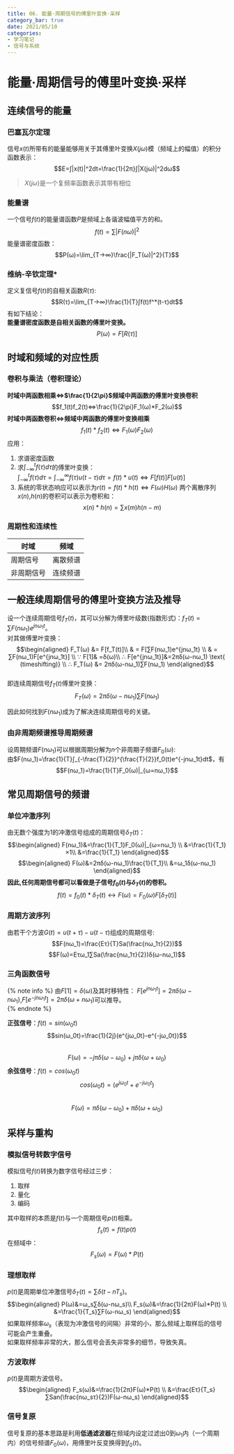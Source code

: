 ```yaml
---
title: 06. 能量·周期信号的傅里叶变换·采样 
category_bar: true
date: 2021/05/10
categories: 
- 学习笔记
- 信号与系统
---  
```

<style>
img{
    width: 40%;
    padding-left: 20%;
}
</style>  
# 能量·周期信号的傅里叶变换·采样
## 连续信号的能量
### 巴塞瓦尔定理
信号$x(t)$所带有的能量能够用关于其傅里叶变换$X(jω)$模（频域上的幅值）的积分函数表示：  
$$E=∫|x(t)|^2dt=\frac{1}{2π}∫|X(jω)|^2dω$$
>$X(jω)$是一个复频率函数表示其带有相位  

### 能量谱
一个信号$f(t)$的能量谱函数$P$是频域上各谐波幅值平方的和。  
$$f(t)=∑|F(nω)|^2$$
能量谱密度函数：  
$$P(ω)=\lim_{T→∞}\frac{|F_T(ω)|^2}{T}$$  

### 维纳-辛钦定理*
定义复信号$f(t)$的自相关函数$R(τ)$:
$$R(τ)=\lim_{T→∞}\frac{1}{T}∫f(t)f^*(t-τ)dt$$
有如下结论：  
**能量谱密度函数是自相关函数的傅里叶变换。**
$$P(ω)=F[R(τ)]$$  

## 时域和频域的对应性质
### 卷积与乘法（卷积理论）

**时域中两函数相乘⇔$\frac{1}{2\pi}$频域中两函数的傅里叶变换卷积**
$$f_1(t)f_2(t)⇔\frac{1}{2\pi}F_1(ω)*F_2(ω)$$
**时域中两函数卷积⇔频域中两函数的傅里叶变换相乘**   
$$f_1(t)*f_2(t)⇔F_1(ω)F_2(ω)$$
应用：
1. 求谱密度函数
2. 求$∫_{-∞}^tf(τ)dτ$的傅里叶变换：  
   $∫_{-∞}^tf(τ)dτ=∫_{-∞}^{∞}f(τ)u(t-τ)dτ=f(t)*u(t)⇔F[f(t)]F[u(t)]$
3. 系统的零状态响应可以表示为$r(t)=f(t)*h(t)⇔F(ω)H(ω)$
两个离散序列$x(n)$,$h(n)$的卷积可以表示为卷积和：
$$x(n)*h(n)=∑x(m)h(n-m)$$

### 周期性和连续性

|时域|频域|
|---|---|
|周期信号|离散频谱|
|非周期信号|连续频谱|

## 一般连续周期信号的傅里叶变换方法及推导
设一个连续周期信号$f_T(t)$，其可以分解为傅里叶级数(指数形式)：$f_T(t)=∑F(nω_1)e^{jnω_1t}$。  
对其做傅里叶变换：
$$\begin{aligned}
    F_T(ω) &= F[f_T(t)]\\  
    & = F[∑F(nω_1)e^{jnω_1t} \\
    & = ∑F(nω_1)F[e^{jnω_1t}] \\
    ∵ F[1]& =δ(ω)\\ 
    ∴ F[e^{jnω_1t}]&=2πδ(ω-nω_1) \text{ (timeshifting)} \\
    ∴ F_T(ω) &= 2πδ(ω-nω_1)∑F(nω_1)
\end{aligned}$$  
即连续周期信号$f_T(t)$傅里叶变换：  
$$F_T(ω) = 2πδ(ω-nω_1)∑F(nω_1)$$

因此如何找到$F(nω_1)$成为了解决连续周期信号的关键。  
### 由非周期频谱推导周期频谱
设周期频谱$F(nω_1)$可以根据周期分解为$n$个非周期子频谱$F_0(ω)$:  
由$F(nω_1)=\frac{1}{T}∫_{-\frac{T}{2}}^{\frac{T}{2}}f_0(t)e^{-jnω_1t}dt$，有
$$F(nω_1)=\frac{1}{T}F_0(ω)|_{ω=nω_1}$$

## 常见周期信号的频谱
### 单位冲激序列  
由无数个强度为1的冲激信号组成的周期信号$δ_T(t)$：  
$$\begin{aligned}
    F(nω_1)&=\frac{1}{T_1}F_0(ω)|_{ω=nω_1} \\
    &=\frac{1}{T_1}×1\\
    &=\frac{1}{T_1}
\end{aligned}$$
$$\begin{aligned}
    F(ω)&=2πδ(ω-nω_1)\frac{1}{T_1}\\
    &=ω_1δ(ω-nω_1)
\end{aligned}$$
**因此,任何周期信号都可以看做是子信号$f_0(t)$与$δ_T(t)$的卷积。**
$$f(t)=f_0(t)*δ_T(t)↔F(ω)=F_0(ω)F[δ_T(t)]$$
### 周期方波序列
由若干个方波$G(t)=u(t+τ)-u(t-τ)$组成的周期信号:  
$$F(nω_1)=\frac{Eτ}{T}Sa(\frac{nω_1τ}{2})$$
$$F(ω)=Eτω_1∑Sa(\frac{nω_1τ}{2})δ(ω-nω_1)$$

### 三角函数信号
{% note info %}
由$F[1]=δ(ω)$及其时移特性： $F[e^{jnω_1t}]=2πδ(ω-nω_1)$,$F[e^{-jnω_1t}]=2πδ(ω+nω_1)$可以推导。   
{% endnote %}

**正弦信号**：$f(t)=sin(ω_0t)$  
$$sin(ω_0t)=\frac{1}{2j}(e^{jω_0t}-e^{-jω_0t})$$  
$$F(ω)=-jπδ(ω-ω_0)+jπδ(ω+ω_0)$$
**余弦信号**：$f(t)=cos(ω_0t)$  
$$cos(ω_0t)=(e^{jω_0t}+e^{-jω_0t})$$  
$$F(ω)=πδ(ω-ω_0)+πδ(ω+ω_0)$$  

## 采样与重构
### 模拟信号转数字信号
模拟信号$f(t)$转换为数字信号经过三步：
1. 取样
2. 量化
3. 编码

其中取样的本质是$f(t)$与一个周期信号$p(t)$相乘。
$$f_s(t)=f(t)p(t)$$
在频域中：  
$$F_s(ω)=F(ω)*P(t)$$

### 理想取样
$p(t)$是周期单位冲激信号$δ_T(t)=∑δ(t-nT_s)$。
$$\begin{aligned}
    P(ω)&=ω_s∑δ(ω-nω_s)\\
    F_s(ω)&=\frac{1}{2π}F(ω)*P(t) \\
    &=\frac{1}{T_s}∑F(ω-nω_s)
\end{aligned}$$
如果取样频率$ω_s$（表现为冲激信号的间隔）非常的小，那么频域上取样后的信号可能会产生重叠。  
如果取样频率非常的大，那么信号会丢失非常多的细节，导致失真。  

### 方波取样
$p(t)$是周期方波信号。
$$\begin{aligned}
    F_s(ω)&=\frac{1}{2π}F(ω)*P(t) \\
    &=\frac{Eτ}{T_s}∑San(\frac{nω_sτ}{2})F(ω-nω_s)
\end{aligned}$$

### 信号复原
信号复原的基本思路是利用**低通滤波器**在频域内设定过滤出0到$ω_1$内（一个周期内）的信号频谱$F_0(ω)$，用傅里叶反变换得到$f_0(t)$。
